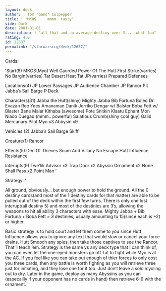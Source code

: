 ```yaml
---
layout: deck
author: ! Tom "Gand" Culpepper
title: ! "MKOS     mmmm  tasty"
side: Dark
date: 2001-01-01
description: ! "all that and an average destiny over 3...  what fun"
rating: 4.0
id: 12637
permalink: "/starwarsccg/deck/12637/"
---
```

Cards: 

'Start(8)
MKOS(Myo)
Well Gaurded
Power Of The Hutt
First Strike(varries)
No Bargin(varries)
Tat Desert Heat
Tat JP(varries)
Prepared Defenses

Locations(4)
JP Lower Passages
JP Audience Chamber
JP Rancor Pit
Jabba’s Sail Barge P Deck

Characters(31)
Jabba the Hutt(shiny)
Mighty Jabba
Bib Fortuna
Boleo
Dr. Evazan
Ree Yees
Amanaman
Danik Jerriko
Dengar w/ Balster
Boba Fett w/ Blaster
Bane Malar
Kithaba (awesome)
Pote Snitkin
Klaatu
Ephant Mon
Niado Duegad (mmm..  powerful)
Salatious Crumb(shiny cool guy)
Galid
Mercanary Pilot
Myo x3
Abbysin x9

Vehicles (2)
Jabba’s Sail Barge
Skiff

Creature(1)
Rancor

Effects(5)
Den Of Thieves
Scum And Villany
No Escape
Hutt Influence
Resistance

Interupts(9)
Twe’lik Advisor x2
Trap Door x2
Abyssin Ornament x2
None Shall Pass x2
Point Man '

Strategy: '

All ground, obviously... but enough power to hold the ground.  All the 0 destiny cards(and most of the 1 destiny cards for that matter) are able to be pulled out of the deck within the first few turns.  There is only one lost interupt(all destiny 5) and most of the destinies are 3’s, allowing the weapons to hit all ability 3 characters with ease.
  Mighty Jabba + Bib Fortuna + Boba Fett = 3 destinies, usually amounting to 15(since each is +2) or higher.

Basic strategy is to hold court and let them come to you since Hutt Influence allows you to ignore any text that would slow or cancel your force drains.  Hutt Smooch any spies, then take those captives to see the Rancor.  That’ll teach ’em.  Strategy is the same vs any deck type that I can think of, you can even let the one-eyed monsters go off Tat to fight while Myo is at the AC.  If you feel like you can take out enough of thier forces to only cost you three cards, then any battle is worth fighting as you will retrieve three just for initiating, and they lose one for it too.  Just don’t leave a solo myoling out to dry.  Later in the game, deploy as many Abyssins as you can (especailly if your opponent has no cards in hand) then retrieve 6-9 with the ornament.  '
